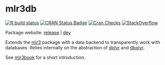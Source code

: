 # mlr3db

[![R build status](https://github.com/mlr-org/mlr3db/workflows/R-CMD-check/badge.svg)](https://github.com/mlr-org/mlr3db/actions)
[![CRAN Status Badge](https://www.r-pkg.org/badges/version-ago/mlr3db)](https://cran.r-project.org/package=mlr3db)
[![Cran Checks](https://cranchecks.info/badges/worst/mlr3db)](https://cran.r-project.org/web/checks/check_results_mlr3db.html)
[![StackOverflow](https://img.shields.io/badge/stackoverflow-mlr3-orange.svg)](https://stackoverflow.com/questions/tagged/mlr3)

Package website: [release](https://mlr3db.mlr-org.com/) | [dev](https://mlr3db.mlr-org.com/dev)

Extends the [mlr3](https://mlr3.mlr-org.com/) package with a data backend to transparently work with databases.
Relies internally on the abstraction of [dplyr](https://dplyr.tidyverse.org/) and [dbplyr](https://dbplyr.tidyverse.org/).

See [mlr3book](https://mlr3book.mlr-org.com) for a short introduction.
